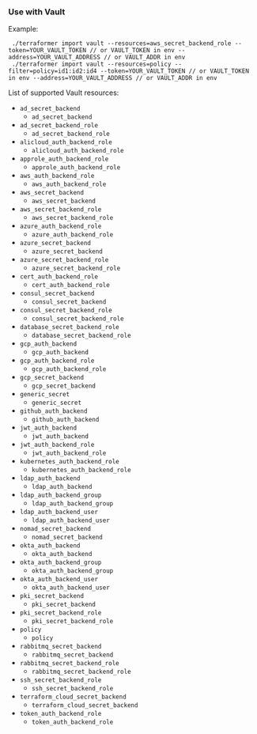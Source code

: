 ### Use with Vault

Example:

```
 ./terraformer import vault --resources=aws_secret_backend_role --token=YOUR_VAULT_TOKEN // or VAULT_TOKEN in env --address=YOUR_VAULT_ADDRESS // or VAULT_ADDR in env
 ./terraformer import vault --resources=policy --filter=policy=id1:id2:id4 --token=YOUR_VAULT_TOKEN // or VAULT_TOKEN in env --address=YOUR_VAULT_ADDRESS // or VAULT_ADDR in env
```

List of supported Vault resources:

* `ad_secret_backend`
    * `ad_secret_backend`
* `ad_secret_backend_role`
    * `ad_secret_backend_role`
* `alicloud_auth_backend_role`
    * `alicloud_auth_backend_role`
* `approle_auth_backend_role`
    * `approle_auth_backend_role`
* `aws_auth_backend_role`
    * `aws_auth_backend_role`
* `aws_secret_backend`
    * `aws_secret_backend`
* `aws_secret_backend_role`
    * `aws_secret_backend_role`
* `azure_auth_backend_role`
    * `azure_auth_backend_role`
* `azure_secret_backend`
    * `azure_secret_backend`
* `azure_secret_backend_role`
    * `azure_secret_backend_role`
* `cert_auth_backend_role`
    * `cert_auth_backend_role`
* `consul_secret_backend`
    * `consul_secret_backend`
* `consul_secret_backend_role`
    * `consul_secret_backend_role`
* `database_secret_backend_role`
    * `database_secret_backend_role`
* `gcp_auth_backend`
    * `gcp_auth_backend`
* `gcp_auth_backend_role`
    * `gcp_auth_backend_role`
* `gcp_secret_backend`
    * `gcp_secret_backend`
* `generic_secret`
    * `generic_secret`
* `github_auth_backend`
    * `github_auth_backend`
* `jwt_auth_backend`
    * `jwt_auth_backend`
* `jwt_auth_backend_role`
    * `jwt_auth_backend_role`
* `kubernetes_auth_backend_role`
    * `kubernetes_auth_backend_role`
* `ldap_auth_backend`
    * `ldap_auth_backend`
* `ldap_auth_backend_group`
    * `ldap_auth_backend_group`
* `ldap_auth_backend_user`
    * `ldap_auth_backend_user`
* `nomad_secret_backend`
    * `nomad_secret_backend`
* `okta_auth_backend`
    * `okta_auth_backend`
* `okta_auth_backend_group`
    * `okta_auth_backend_group`
* `okta_auth_backend_user`
    * `okta_auth_backend_user`
* `pki_secret_backend`
    * `pki_secret_backend`
* `pki_secret_backend_role`
    * `pki_secret_backend_role`
* `policy`
    * `policy`
* `rabbitmq_secret_backend`
    * `rabbitmq_secret_backend`
* `rabbitmq_secret_backend_role`
    * `rabbitmq_secret_backend_role`
* `ssh_secret_backend_role`
    * `ssh_secret_backend_role`
* `terraform_cloud_secret_backend`
    * `terraform_cloud_secret_backend`
* `token_auth_backend_role`
    * `token_auth_backend_role`

[1]: github.com/tamu-edu/TS-Security-Elastic-Terraformer/blob/master/README.md#filtering
